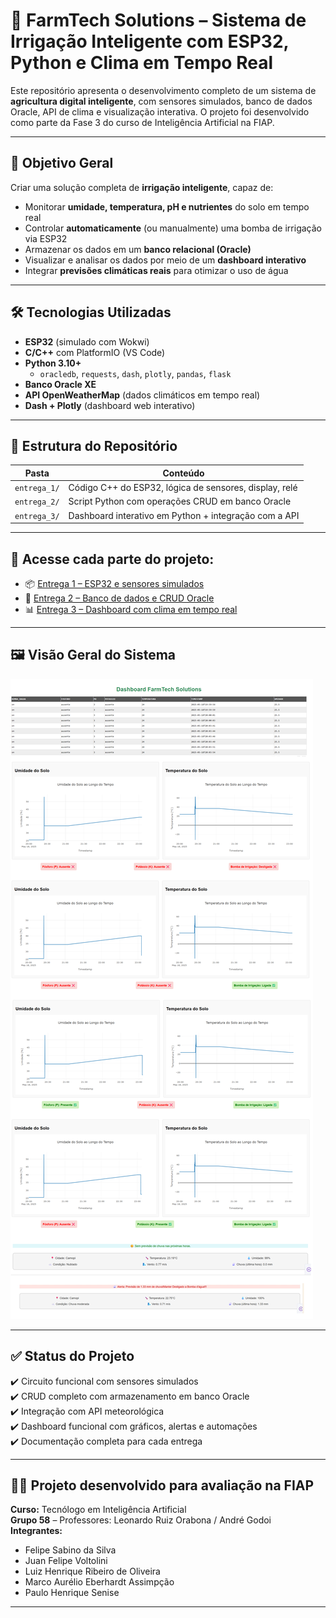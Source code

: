 # 🌾 FarmTech Solutions – Sistema de Irrigação Inteligente com ESP32, Python e Clima em Tempo Real

Este repositório apresenta o desenvolvimento completo de um sistema de **agricultura digital inteligente**, com sensores simulados, banco de dados Oracle, API de clima e visualização interativa. O projeto foi desenvolvido como parte da Fase 3 do curso de Inteligência Artificial na FIAP.

---

## 🎯 Objetivo Geral

Criar uma solução completa de **irrigação inteligente**, capaz de:

- Monitorar **umidade, temperatura, pH e nutrientes** do solo em tempo real
- Controlar **automaticamente** (ou manualmente) uma bomba de irrigação via ESP32
- Armazenar os dados em um **banco relacional (Oracle)**
- Visualizar e analisar os dados por meio de um **dashboard interativo**
- Integrar **previsões climáticas reais** para otimizar o uso de água

---

## 🛠️ Tecnologias Utilizadas

- **ESP32** (simulado com Wokwi)
- **C/C++** com PlatformIO (VS Code)
- **Python 3.10+**
  - `oracledb`, `requests`, `dash`, `plotly`, `pandas`, `flask`
- **Banco Oracle XE**
- **API OpenWeatherMap** (dados climáticos em tempo real)
- **Dash + Plotly** (dashboard web interativo)

---

## 📂 Estrutura do Repositório

| Pasta        | Conteúdo                                                  |
|--------------|-----------------------------------------------------------|
| `entrega_1/` | Código C++ do ESP32, lógica de sensores, display, relé    |
| `entrega_2/` | Script Python com operações CRUD em banco Oracle          |
| `entrega_3/` | Dashboard interativo em Python + integração com a API     |

---

## 🔗 Acesse cada parte do projeto:

- 📦 [Entrega 1 – ESP32 e sensores simulados](./entrega_1/)
- 💾 [Entrega 2 – Banco de dados e CRUD Oracle](./entrega_2/)
- 📊 [Entrega 3 – Dashboard com clima em tempo real](./entrega_3/)

---

## 🖼️ Visão Geral do Sistema

![Visão completa do dashboard](Ir%20Alem1_2/Dashboard_API_Metereologica/Imagens/DashboardFuncioando.png)

---

## ✅ Status do Projeto

✔️ Circuito funcional com sensores simulados  
✔️ CRUD completo com armazenamento em banco Oracle  
✔️ Integração com API meteorológica  
✔️ Dashboard funcional com gráficos, alertas e automações  
✔️ Documentação completa para cada entrega

---

## 👨‍🏫 Projeto desenvolvido para avaliação na FIAP  
**Curso:** Tecnólogo em Inteligência Artificial  
**Grupo 58** – Professores: Leonardo Ruiz Orabona / André Godoi  
**Integrantes:**
- Felipe Sabino da Silva  
- Juan Felipe Voltolini  
- Luiz Henrique Ribeiro de Oliveira  
- Marco Aurélio Eberhardt Assimpção  
- Paulo Henrique Senise  

---

